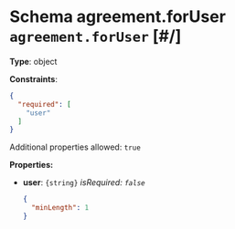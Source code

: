 # Schema agreement.forUser `agreement.forUser`  [#/]


**Type**: object





**Constraints**:

```json
{
  "required": [
    "user"
  ]
}
```


Additional properties allowed: `true`


**Properties:**


 - **user**: `{string}` *isRequired: `false`* 
    ```json
    {
      "minLength": 1
    }
    ```
    
